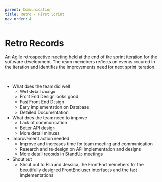 ```yaml
---
parent: Communication
title: Retro - First Sprint 
nav_order: 4
---
```


# Retro Records 
An Agile retrospective meeting held at the end of the sprint iteration for the software development. The team memebers reflects on events occured in the iteration and identifies the improvements need for next sprint iteration.

<p>&nbsp;</p>

- What does the team did well 
    - Well detail design 
    - Front End Design looks good 
    - Fast Front End Design 
    - Early implementation on Database 
    - Detailed Documentation 
- What does the team need to improve 
    - Lack of communication
    - Better API design 
    - More detail minutes 
- Improvement action needed 
    - Improve and increases time for team meeting and communication
    - Research and re-design on API implementation and designs 
    - More detail records in StandUp meetings 
- Shout out 
    - Shout out to Ella and Jessica, the FrontEnd memebers for the beautifully designed FrontEnd user interfaces and the fast implementations
